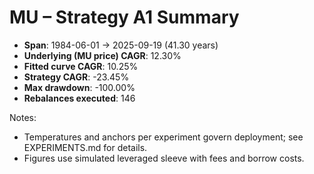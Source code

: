 # MU – Strategy A1 Summary

- **Span**: 1984-06-01 → 2025-09-19 (41.30 years)
- **Underlying (MU price) CAGR**: 12.30%
- **Fitted curve CAGR**: 10.25%
- **Strategy CAGR**: -23.45%
- **Max drawdown**: -100.00%
- **Rebalances executed**: 146

Notes:

- Temperatures and anchors per experiment govern deployment; see EXPERIMENTS.md for details.
- Figures use simulated leveraged sleeve with fees and borrow costs.

